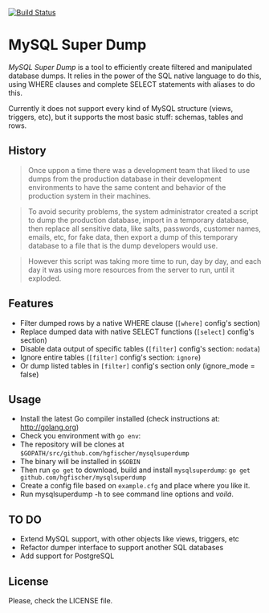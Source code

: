 [![Build Status](https://drone.io/github.com/hgfischer/mysqlsuperdump/status.png)](https://drone.io/github.com/hgfischer/mysqlsuperdump/latest)

# MySQL Super Dump

*MySQL Super Dump* is a tool to efficiently create filtered and manipulated database dumps. It relies in the power
of the SQL native language to do this, using WHERE clauses and complete SELECT statements with aliases to do this.

Currently it does not support every kind of MySQL structure (views, triggers, etc), but it supports the most basic
stuff: schemas, tables and rows.

## History

> Once uppon a time there was a development team that liked to use dumps from the
production database in their development environments to have the same content
and behavior of the production system in their machines.

> To avoid security problems, the system administrator created a script to dump
the production database, import in a temporary database, then replace all
sensitive data, like salts, passwords, customer names, emails, etc, for fake
data, then export a dump of this temporary database to a file that is the dump
developers would use.

> However this script was taking more time to run, day by day, and each day it was
using more resources from the server to run, until it exploded.


## Features

* Filter dumped rows by a native WHERE clause (`[where]` config's section)
* Replace dumped data with native SELECT functions (`[select]` config's section)
* Disable data output of specific tables (`[filter]` config's section: `nodata`)
* Ignore entire tables (`[filter]` config's section: `ignore`)
* Or dump listed tables in `[filter]` config's section only (ignore_mode = false)


## Usage

* Install the latest Go compiler installed (check instructions at: http://golang.org)
* Check you environment with `go env`:
 * The repository will be clones at `$GOPATH/src/github.com/hgfischer/mysqlsuperdump`
 * The binary will be installed in `$GOBIN`
* Then run `go get` to download, build and install `mysqlsuperdump`: `go get github.com/hgfischer/mysqlsuperdump`
* Create a config file based on `example.cfg` and place where you like it.
* Run mysqlsuperdump -h to see command line options and _voilá_.


## TO DO

* Extend MySQL support, with other objects like views, triggers, etc
* Refactor dumper interface to support another SQL databases
* Add support for PostgreSQL


## License

Please, check the LICENSE file.
